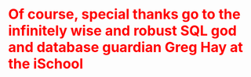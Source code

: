 <h1 style="color:red;">Of course, special thanks go to the infinitely wise and robust SQL god and database guardian Greg Hay at the iSchool </h1>


